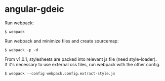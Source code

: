 # angular-gdeic

Run webpack:

    $ webpack

Run webpack and minimize files and create sourcemap:

    $ webpack -p -d

From v1.0.1, stylesheets are packed into relevant js file (need style-loader).
If it's necessary to use external css files, run webpack with the other config.

    $ webpack --config webpack.config.extract-style.js